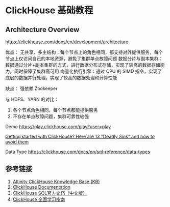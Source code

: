 # ClickHouse 基础教程


## Architecture Overview

https://clickhouse.com/docs/en/development/architecture

优点：
无共享、多主结构：每个节点上的角色相同，都支持对外提供服务，每个节点上仅访问自己的本地资源，避免了集群单点故障问题
数据分片与副本集群：数据通过分片+副本集群的方式，进行数据分布式存储，实现了较高的数据存储能力，同时保障了集群高可用
向量化执行引擎：通过 CPU 的 SIMD 指令，实现了底层的数据并行处理，实现了较高的数据处理和计算性能

缺点：
强依赖 Zookeeper

与 HDFS、YARN 的对比：
1. 各个节点角色相同，每个节点都能提供服务
2. 不存在单点故障问题，集群可靠性较强

Demo
https://play.clickhouse.com/play?user=play

[Getting started with ClickHouse? Here are 13 "Deadly Sins" and how to avoid them](https://clickhouse.com/blog/common-getting-started-issues-with-clickhouse)


Data Type
https://clickhouse.com/docs/en/sql-reference/data-types

## 参考链接
1. [Altinity ClickHouse Knowledge Base (KB)](https://kb.altinity.com/)
2. [ClickHouse Documentation](https://clickhouse.com/docs/en/intro)
3. [ClickHouse SQL官方文档（中文版）](https://clickhouse.com/docs/zh/sql-reference/statements/#)
4. [ClickHouse 全面学习指南](https://mp.weixin.qq.com/s/Q37TQwdCSjwtLX5BHSI0Ww)